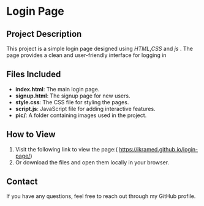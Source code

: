 # Login Page
## Project Description
This project is a simple login page designed using *HTML*,*CSS* and *js* . The page provides a clean and user-friendly interface for logging in

## Files Included
- **index.html**: The main login page.
- **signup.html**: The signup page for new users.
- **style.css**: The CSS file for styling the pages.
- **script.js**: JavaScript file for adding interactive features.
- **pic/**: A folder containing images used in the project.

## How to View
1. Visit the following link to view the page:( https://ikramed.github.io/login-page/)  
2. Or download the files and open them locally in your browser.

## Contact
If you have any questions, feel free to reach out through my GitHub profile.
